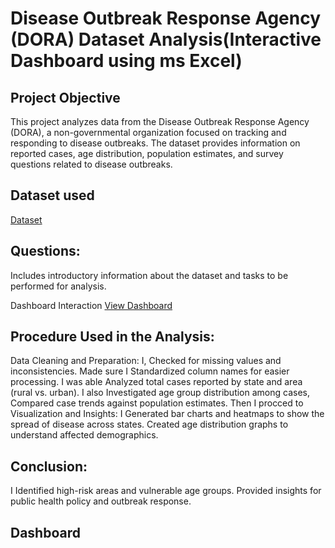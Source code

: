 # Disease Outbreak Response Agency (DORA) Dataset Analysis(Interactive Dashboard using ms Excel)
## Project Objective
This project analyzes data from the Disease Outbreak Response Agency (DORA), a non-governmental organization focused on tracking and responding to disease outbreaks. The dataset provides information on reported cases, age distribution, population estimates, and survey questions related to disease outbreaks.

## Dataset used
<a href="https://github.com/kalejayeemmanuel/Data-analysis-dashboard/blob/main/Disease%20Outbreak%20Response%20Agency%20-Dataset.xlsx">Dataset</a>

## Questions: 
Includes introductory information about the dataset and tasks to be performed for analysis.

Dashboard Interaction <a href="https://github.com/kalejayeemmanuel/Data-analysis-dashboard.git">View Dashboard</a>

## Procedure Used in the Analysis:

Data Cleaning and Preparation:
I, Checked for missing values and inconsistencies.
Made sure I Standardized column names for easier processing.
I was able Analyzed total cases reported by state and area (rural vs. urban).
I also Investigated age group distribution among cases, Compared case trends against population estimates.
Then I procced to Visualization and Insights:
I Generated bar charts and heatmaps to show the spread of disease across states.
Created age distribution graphs to understand affected demographics.

 ## Conclusion:
 I Identified high-risk areas and vulnerable age groups.
Provided insights for public health policy and outbreak response.

## Dashboard


